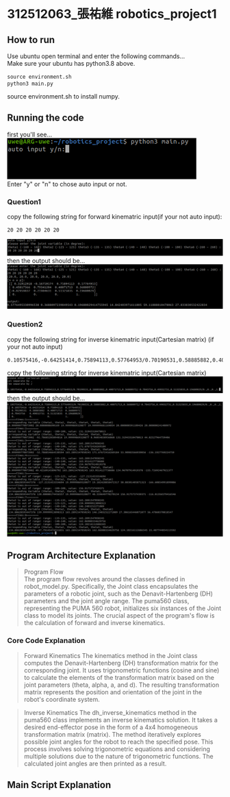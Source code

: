 # 312512063_張祐維 robotics_project1
## How to run
Use ubuntu open terminal and enter the following commands... \
Make sure your ubuntu has python3.8 above.
```
source environment.sh
python3 main.py
```
source environment.sh to install numpy.
## Running the code
first you'll see... \
<img src="./images/auto_input.png"/> \
Enter "y" or "n" to chose auto input or not.
### Question1
copy the following string for forward kinematric input(if your not auto input):
```
20 20 20 20 20 20
```
<img src="./images/q1_input.png"/> \
then the output should be... \
<img src="./images/q1_output.png"/>
### Question2
copy the following string for inverse kinematric input(Cartesian matrix) (if your not auto input)
```
0.10575416,-0.64251414,0.75894113,0.57764953/0.70190531,0.58885882,0.40071713,0.36880972/-0.7043756,0.49032731,0.51325835,0.19680029/0.,0.,0.,1.
```
copy the following string for inverse kinematric input(Cartesian matrix) \
<img src="./images/q2_input.png"/> \
then the output should be... \
<img src="./images/q2_output.png"/>

## Program Architecture Explanation
> Program Flow \
The program flow revolves around the classes defined in robot_model.py. Specifically, the Joint class encapsulates the parameters of a robotic joint, such as the Denavit-Hartenberg (DH) parameters and the joint angle range. The puma560 class, representing the PUMA 560 robot, initializes six instances of the Joint class to model its joints. The crucial aspect of the program's flow is the calculation of forward and inverse kinematics.

### Core Code Explanation
> Forward Kinematics
The kinematics method in the Joint class computes the Denavit-Hartenberg (DH) transformation matrix for the corresponding joint. It uses trigonometric functions (cosine and sine) to calculate the elements of the transformation matrix based on the joint parameters (theta, alpha, a, and d). The resulting transformation matrix represents the position and orientation of the joint in the robot's coordinate system.

> Inverse Kinematics
The dh_inverse_kinematics method in the puma560 class implements an inverse kinematics solution. It takes a desired end-effector pose in the form of a 4x4 homogeneous transformation matrix (matrix). The method iteratively explores possible joint angles for the robot to reach the specified pose. This process involves solving trigonometric equations and considering multiple solutions due to the nature of trigonometric functions. The calculated joint angles are then printed as a result.

## Main Script Explanation